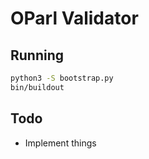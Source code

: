 # OParl Validator

## Running

```bash
python3 -S bootstrap.py
bin/buildout
```

## Todo

- Implement things
